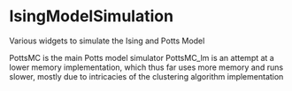 # IsingModelSimulation
Various widgets to simulate the Ising and Potts Model

PottsMC is the main Potts model simulator
PottsMC_lm is an attempt at a lower memory implementation, which thus far uses more memory and runs slower, mostly due to intricacies of the clustering algorithm implementation